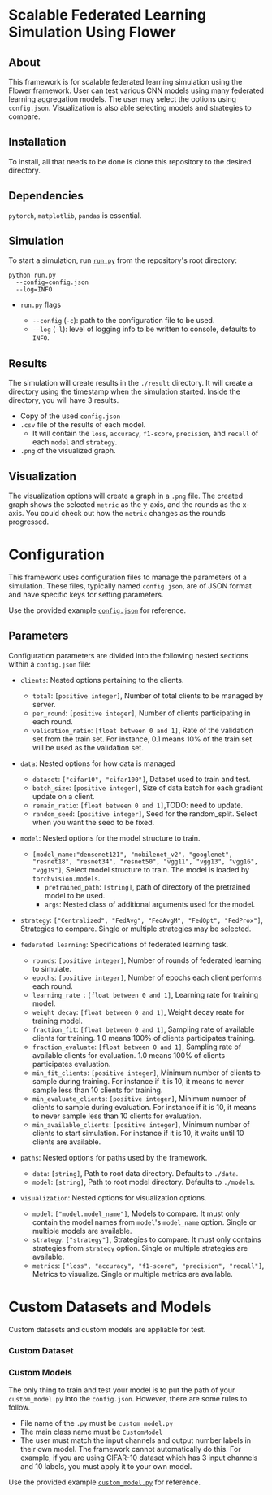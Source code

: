 # Scalable Federated Learning Simulation Using Flower

## About

This framework is for scalable federated learning simulation using the Flower framework. User can test various CNN models using many federated learning aggregation models. The user may select the options using `config.json`. Visualization is also able selecting models and strategies to compare.

## Installation

To install, all that needs to be done is clone this repository to the desired directory.

## Dependencies

`pytorch`, `matplotlib`, `pandas` is essential.

## Simulation

To start a simulation, run [`run.py`](run.py) from the repository's root directory:

```shell
python run.py
  --config=config.json
  --log=INFO
```

* `run.py` flags

  * `--config` (`-c`): path to the configuration file to be used.
  * `--log` (`-l`): level of logging info to be written to console, defaults to `INFO`.

## Results
The simulation will create results in the `./result` directory. It will create a directory using the timestamp when the simulation started. Inside the directory, you will have 3 results. 
* Copy of the used `config.json`
* `.csv` file of the results of each model.
    * It will contain the `loss`, `accuracy`, `f1-score`, `precision`, and `recall` of each `model` and `strategy`.
* `.png` of the visualized graph.

## Visualization
The visualization options will create a graph in a `.png` file. The created graph shows the selected `metric` as the y-axis, and the rounds as the x-axis. You could check out how the `metric` changes as the rounds progressed.


# Configuration 

This framework uses configuration files to manage the parameters of a simulation. These files, typically named `config.json`, are of JSON format and have specific keys for setting parameters.

Use the provided example [`config.json`](configs/config.json.template) for reference.

## Parameters 

Configuration parameters are divided into the following nested sections within a `config.json` file:

* `clients`: Nested options pertaining to the clients.
  * `total`: `[positive integer]`, Number of total clients to be managed by server.
  * `per_round`: `[positive integer]`, Number of clients participating in each round.
  * `validation_ratio`: `[float between 0 and 1]`, Rate of the validation set from the train set. For instance, 0.1 means 10% of the train set will be used as the validation set.


* `data`: Nested options for how data is managed
  * `dataset`: `["cifar10", "cifar100"]`, Dataset used to train and test.
  * `batch_size`: `[positive integer]`, Size of data batch for each gradient update on a client.
  * `remain_ratio`: `[float between 0 and 1]`,TODO: need to update.
  * `random_seed`: `[positive integer]`, Seed for the random_split. Select when you want the seed to be fixed.
* `model`: Nested options for the model structure to train.
  * `[model_name:"densenet121", "mobilenet_v2", "googlenet", "resnet18", "resnet34", "resnet50", "vgg11", "vgg13", "vgg16", "vgg19"]`, Select model structure to train. The model is loaded by `torchvision.models`.
    *  `pretrained_path`: `[string]`, path of directory of the pretrained model to be used.
    *  `args`: Nested class of additional arguments used for the model.
* `strategy`: `["Centralized", "FedAvg", "FedAvgM", "FedOpt", "FedProx"]`, Strategies to compare. Single or multiple strategies may be selected.

* `federated learning`: Specifications of federated learning task.
  * `rounds`: `[positive integer]`, Number of rounds of federated learning to simulate.
  * `epochs`: `[positive integer]`, Number of epochs each client performs each round.
  * `learning_rate `: `[float between 0 and 1]`, Learning rate for training model.
  * `weight_decay`: `[float between 0 and 1]`, Weight decay reate for training model.
  * `fraction_fit`: `[float between 0 and 1]`, Sampling rate of available clients for training. 1.0 means 100% of clients participates training.
  * `fraction_evaluate`: `[float between 0 and 1]`, Sampling rate of available clients for evaluation. 1.0 means 100% of clients participates evaluation.
  * `min_fit_clients`: `[positive integer]`, Minimum number of clients to sample during training. For instance if it is 10, it means to never sample less than 10 clients for training.
  * `min_evaluate_clients`: `[positive integer]`, Minimum number of clients to sample during evaluation. For instance if it is 10, it means to never sample less than 10 clients for evaluation.
  * `min_available_clients`: `[positive integer]`, Minimum number of clients to start simulation. For instance if it is 10, it waits until 10 clients are available.

* `paths`: Nested options for paths used by the framework.
  * `data`: `[string]`, Path to root data directory. Defaults to `./data`.
  * `model`: `[string]`, Path to root model directory. Defaults to `./models`.

* `visualization`: Nested options for visualization options.
  * `model`: `["model.model_name"]`, Models to compare. It must only contain the model names from `model`'s `model_name` option. Single or multiple models are available.
  * `strategy`: `["strategy"]`, Strategies to compare. It must only contains strategies from `strategy` option. Single or multiple strategies are available.
  * `metrics`: `["loss", "accuracy", "f1-score", "precision", "recall"]`,  Metrics to visualize. Single or multiple metrics are available.

# Custom Datasets and Models
Custom datasets and custom models are appliable for test. 

### Custom Dataset

### Custom Models
The only thing to train and test your model is to put the path of your `custom_model.py` into the `config.json`. However, there are some rules to follow.
* File name of the `.py` must be `custom_model.py`
* The main class name must be `CustomModel`
* The user must match the input channels and output number labels in their own model. The framework cannot automatically do this. For example, if you are using CIFAR-10 dataset which has 3 input channels and 10 labels, you must apply it to your own model.
  
Use the provided example [`custom_model.py`](models/custom_model.py) for reference.